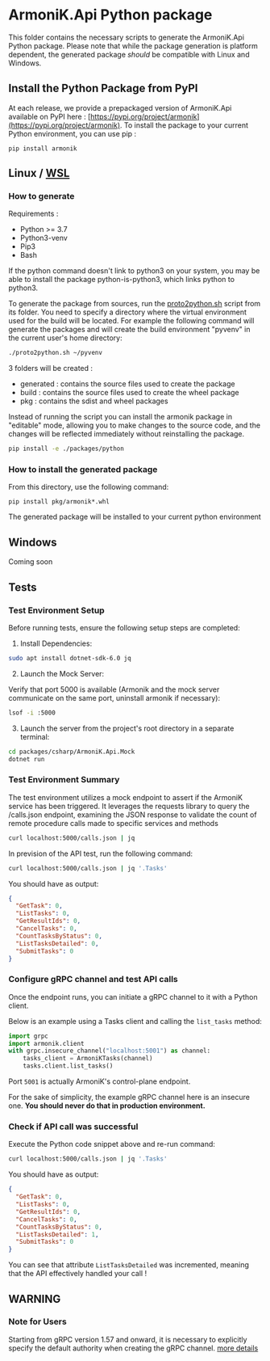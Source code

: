 # ArmoniK.Api Python package
This folder contains the necessary scripts to generate the ArmoniK.Api Python package. Please note that while the package generation is platform dependent, the generated package *should* be compatible with Linux and Windows.

## Install the Python Package from PyPI
At each release, we provide a prepackaged version of ArmoniK.Api available on PyPI here : [https://pypi.org/project/armonik](https://pypi.org/project/armonik).
To install the package to your current Python environment, you can use pip :
```
pip install armonik
```

## Linux / [WSL](https://learn.microsoft.com/en-us/windows/wsl/)
### **How to generate**

Requirements :
- Python >= 3.7
- Python3-venv
- Pip3
- Bash

If the python command doesn't link to python3 on your system, you may be able to install the package python-is-python3, which links python to python3.

To generate the package from sources, run the [proto2python.sh](proto2python.sh) script from its folder. You need to specify a directory where the virtual environment used for the build will be located. For example the following command will generate the packages and will create the build environment "pyvenv" in the current user's home directory:

```bash
./proto2python.sh ~/pyvenv
```

3 folders will be created :
- generated : contains the source files used to create the package
- build : contains the source files used to create the wheel package
- pkg : contains the sdist and wheel packages

Instead of running the script you can install the armonik package in "editable" mode, allowing you to make changes to the source code, and the changes will be reflected immediately without reinstalling the package.

 ```bash
 pip install -e ./packages/python
 ```

### **How to install the generated package**
From this directory, use the following command:
```code
pip install pkg/armonik*.whl
```
The generated package will be installed to your current python environment

## Windows
Coming soon

## Tests

### **Test Environment Setup**

Before running tests, ensure the following setup steps are completed:

1. Install Dependencies:

```bash
sudo apt install dotnet-sdk-6.0 jq
```

2. Launch the Mock Server:

Verify that port 5000 is available (Armonik and the mock server communicate on the same port, uninstall armonik if necessary):

```bash
lsof -i :5000
```

3. Launch the server from the project's root directory in a separate terminal:

```bash
cd packages/csharp/ArmoniK.Api.Mock
dotnet run
```

### **Test Environment Summary**

The test environment utilizes a mock endpoint to assert if the ArmoniK service has been triggered. It leverages the requests library to query the /calls.json endpoint, examining the JSON response to validate the count of remote procedure calls made to specific services and methods

```bash
curl localhost:5000/calls.json | jq
```

In prevision of the API test, run the following command:

```bash
curl localhost:5000/calls.json | jq '.Tasks'
```

You should have as output:

```json
{
  "GetTask": 0,
  "ListTasks": 0,
  "GetResultIds": 0,
  "CancelTasks": 0,
  "CountTasksByStatus": 0,
  "ListTasksDetailed": 0,
  "SubmitTasks": 0
}
```

### **Configure gRPC channel and test API calls**

Once the endpoint runs, you can initiate a gRPC channel to it with a Python client. 

Below is an example using a Tasks client and calling the `list_tasks` method:

```python
import grpc
import armonik.client
with grpc.insecure_channel("localhost:5001") as channel:
    tasks_client = ArmoniKTasks(channel)
    tasks.client.list_tasks()
```

Port `5001` is actually ArmoniK's control-plane endpoint.

For the sake of simplicity, the example gRPC channel here is an insecure one. **You should never do that in production environment.**

### **Check if API call was successful**

Execute the Python code snippet above and re-run command:

```bash
curl localhost:5000/calls.json | jq '.Tasks'
```

You should have as output:

```json
{
  "GetTask": 0,
  "ListTasks": 0,
  "GetResultIds": 0,
  "CancelTasks": 0,
  "CountTasksByStatus": 0,
  "ListTasksDetailed": 1,
  "SubmitTasks": 0
}
```

You can see that attribute `ListTasksDetailed` was incremented, meaning that the API effectively handled your call ! 

## WARNING

### Note for Users

Starting from gRPC version 1.57 and onward, it is necessary to explicitly specify the default authority when creating the gRPC channel. [more details](https://github.com/grpc/grpc/issues/34305)
